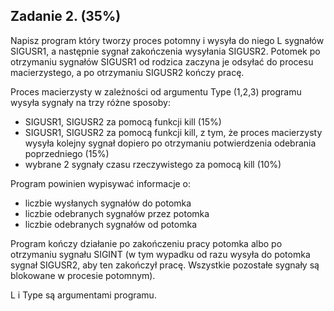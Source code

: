 ## Zadanie 2. (35%)
Napisz program który tworzy proces potomny i wysyła do niego L sygnałów SIGUSR1, a następnie sygnał zakończenia wysyłania SIGUSR2. Potomek po otrzymaniu sygnałów SIGUSR1 od rodzica zaczyna je odsyłać do procesu macierzystego, a po otrzymaniu SIGUSR2 kończy pracę.

Proces macierzysty w zależności od argumentu Type (1,2,3) programu wysyła sygnały na trzy różne sposoby:

* SIGUSR1, SIGUSR2 za pomocą funkcji kill (15%)
* SIGUSR1, SIGUSR2 za pomocą funkcji kill, z tym, że proces macierzysty wysyła kolejny sygnał dopiero po otrzymaniu potwierdzenia odebrania poprzedniego (15%)
* wybrane 2 sygnały czasu rzeczywistego za pomocą kill (10%)

Program powinien wypisywać informacje o:

* liczbie wysłanych sygnałów do potomka
* liczbie odebranych sygnałów przez potomka
* liczbie odebranych sygnałów od potomka

Program kończy działanie po zakończeniu pracy potomka albo po otrzymaniu sygnału SIGINT (w tym wypadku od razu wysyła do potomka sygnał SIGUSR2, aby ten zakończył pracę. Wszystkie pozostałe sygnały są blokowane w procesie potomnym).

L i Type są argumentami programu.